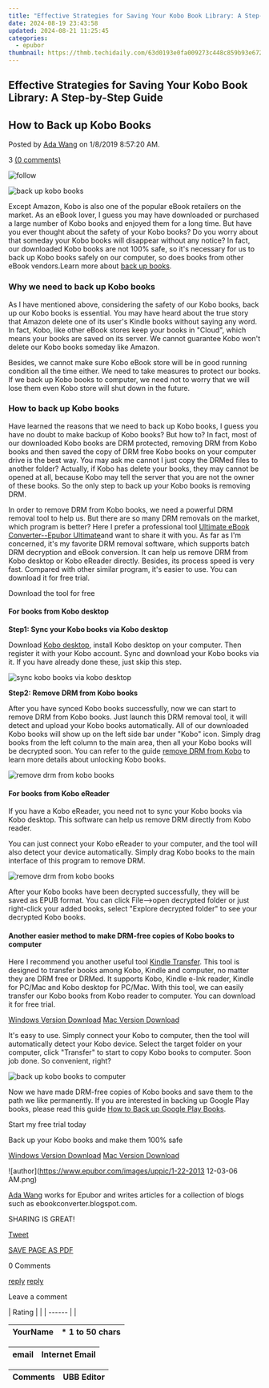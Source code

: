 ```yaml
---
title: "Effective Strategies for Saving Your Kobo Book Library: A Step-by-Step Guide"
date: 2024-08-19 23:43:58
updated: 2024-08-21 11:25:45
categories:
  - epubor
thumbnail: https://thmb.techidaily.com/63d0193e0fa009273c448c859b93e6725b6f99b3ee60a88ba18b85321387d187.jpg
---
```


## Effective Strategies for Saving Your Kobo Book Library: A Step-by-Step Guide

## How to Back up Kobo Books

Posted by [Ada Wang](https://plus.google.com/+AdaWang/posts) on 1/8/2019 8:57:20 AM.

3 [(0 comments)](http://www.epubor.com/#comment-area) 



![follow](http://www.epubor.com/images/follow.png)

![back up kobo books](http://www.epubor.com/images/uppic/Back-up-Kobo-books.png)

Except Amazon, Kobo is also one of the popular eBook retailers on the market. As an eBook lover, I guess you may have downloaded or purchased a large number of Kobo books and enjoyed them for a long time. But have you ever thought about the safety of your Kobo books? Do you worry about that someday your Kobo books will disappear without any notice? In fact, our downloaded Kobo books are not 100% safe, so it's necessary for us to back up Kobo books safely on our computer, so does books from other eBook vendors.Learn more about [back up books](https://tools.techidaily.com/epubor/products/).

### Why we need to back up Kobo books

As I have mentioned above, considering the safety of our Kobo books, back up our Kobo books is essential. You may have heard about the true story that Amazon delete one of its user's Kindle books without saying any word. In fact, Kobo, like other eBook stores keep your books in "Cloud", which means your books are saved on its server. We cannot guarantee Kobo won't delete our Kobo books someday like Amazon.

Besides, we cannot make sure Kobo eBook store will be in good running condition all the time either. We need to take measures to protect our books. If we back up Kobo books to computer, we need not to worry that we will lose them even Kobo store will shut down in the future. 

###  How to back up Kobo books

Have learned the reasons that we need to back up Kobo books, I guess you have no doubt to make backup of Kobo books? But how to? In fact, most of our downloaded Kobo books are DRM protected, removing DRM from Kobo books and then saved the copy of DRM free Kobo books on your computer drive is the best way. You may ask me cannot I just copy the DRMed files to another folder? Actually, if Kobo has delete your books, they may cannot be opened at all, because Kobo may tell the server that you are not the owner of these books. So the only step to back up your Kobo books is removing DRM.

In order to remove DRM from Kobo books, we need a powerful DRM removal tool to help us. But there are so many DRM removals on the market, which program is better? Here I prefer a professional tool [Ultimate eBook Converter--Epubor Ultimate](https://tools.techidaily.com/epubor/ultimate/)and want to share it with you. As far as I'm concerned, it's my favorite DRM removal software, which supports batch DRM decryption and eBook conversion. It can help us remove DRM from Kobo desktop or Kobo eReader directly. Besides, its process speed is very fast. Compared with other similar program, it's easier to use. You can download it for free trial.

Download the tool for free

[](https://tools.techidaily.com/epubor/ultimate/) [](https://tools.techidaily.com/epubor/ultimate/) 

#### For books from Kobo desktop

**Step1: Sync your Kobo books via Kobo desktop**

Download [Kobo desktop](https://www.kobo.com/desktop), install Kobo desktop on your computer. Then register it with your Kobo account. Sync and download your Kobo books via it. If you have already done these, just skip this step.

![sync kobo books via kobo desktop](http://www.epubor.com/images/uppic/sync-your-kobo-books-via-kobo-desktop.png)

**Step2: Remove DRM from Kobo books**

After you have synced Kobo books successfully, now we can start to remove DRM from Kobo books. Just launch this DRM removal tool, it will detect and upload your Kobo books automatically. All of our downloaded Kobo books will show up on the left side bar under "Kobo" icon. Simply drag books from the left column to the main area, then all your Kobo books will be decrypted soon. You can refer to the guide [remove DRM from Kobo](https://tools.techidaily.com/epubor/products/) to learn more details about unlocking Kobo books.

![remove drm from kobo books](http://www.epubor.com/images/uppic/remove-drm-from-kobo-books.jpg)

#### For books from Kobo eReader

If you have a Kobo eReader, you need not to sync your Kobo books via Kobo desktop. This software can help us remove DRM directly from Kobo reader. 

You can just connect your Kobo eReader to your computer, and the tool will also detect your device automatically. Simply drag Kobo books to the main interface of this program to remove DRM.

![remove drm from kobo books](http://www.epubor.com/images/uppic/remove-drm-from-kobo-e-ink-reader.png)

After your Kobo books have been decrypted successfully, they will be saved as EPUB format. You can click File-->open decrypted folder or just right-click your added books, select "Explore decrypted folder" to see your decrypted Kobo books.

#### Another easier method to make DRM-free copies of Kobo books to computer

Here I recommend you another useful tool [Kindle Transfer](https://tools.techidaily.com/epubor/transfer/). This tool is designed to transfer books among Kobo, Kindle and computer, no matter they are DRM free or DRMed. It supports Kobo, Kindle e-Ink reader, Kindle for PC/Mac and Kobo desktop for PC/Mac. With this tool, we can easily transfer our Kobo books from Kobo reader to computer. You can download it for free trial.

[Windows Version Download](https://tools.techidaily.com/epubor/transfer/) [Mac Version Download](https://tools.techidaily.com/epubor/transfer/) 

It's easy to use. Simply connect your Kobo to computer, then the tool will automatically detect your Kobo device. Select the target folder on your computer, click "Transfer" to start to copy Kobo books to computer. Soon job done. So convenient, right?

![back up kobo books to computer](http://www.epubor.com/images/uppic/transfer-kobo-books-to-computer.png) 

Now we have made DRM-free copies of Kobo books and save them to the path we like permanently. If you are interested in backing up Google Play books, please read this guide [How to Back up Google Play Books](https://tools.techidaily.com/epubor/products/). 

Start my free trial today

Back up your Kobo books and make them 100% safe

[Windows Version Download](https://tools.techidaily.com/epubor/ultimate/) [Mac Version Download](https://tools.techidaily.com/epubor/ultimate/) 

![author](https://www.epubor.com/images/uppic/1-22-2013 12-03-06 AM.png)

[Ada Wang](https://plus.google.com/+AdaWang/posts) works for Epubor and writes articles for a collection of blogs such as ebookconverter.blogspot.com.

SHARING IS GREAT!

[Tweet](https://twitter.com/share) 

[SAVE PAGE AS PDF](https://tools.techidaily.com/epubor/products/) 



0 Comments

[reply](https://tools.techidaily.com/epubor/products/) [reply](https://tools.techidaily.com/epubor/products/) 

Leave a comment

| Rating |  |
| ------ |  |

| YourName | \*  1 to 50 chars |
| -------- | ----------------- |

| email | Internet Email |
| ----- | -------------- |

| Comments | UBB Editor |
| -------- | ---------- |

<ins class="adsbygoogle"
     style="display:block"
     data-ad-format="autorelaxed"
     data-ad-client="ca-pub-7571918770474297"
     data-ad-slot="1223367746"></ins>



<ins class="adsbygoogle"
     style="display:block"
     data-ad-client="ca-pub-7571918770474297"
     data-ad-slot="8358498916"
     data-ad-format="auto"
     data-full-width-responsive="true"></ins>
